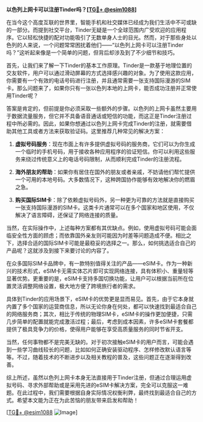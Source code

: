 **以色列上网卡可以注册Tinder吗？[[TG💪+ @esim1088](https://t.me/s/esim1088)]**

在当今这个高度互联的世界里，智能手机和社交媒体已经成为我们生活中不可或缺的一部分。而提到社交平台，Tinder无疑是一个全球范围内广受欢迎的应用程序。它以轻松快捷的配对功能吸引了无数单身人士的目光。然而，对于那些身处以色列的人来说，一个问题常常困扰着他们——“以色列上网卡可以注册Tinder吗？”这听起来像是一个简单的问题，但背后却涉及到了不少细节和技巧。

首先，让我们来了解一下Tinder的基本工作原理。Tinder是一款基于地理位置的交友软件，用户可以通过滑动屏幕的方式选择感兴趣的对象。为了使用这款应用，你需要有一个有效的电话号码进行注册，并且通常需要一张支持国际漫游的SIM卡。那么问题来了，如果你只有一张以色列本地的上网卡，能否成功注册并正常使用Tinder呢？

答案是肯定的，但前提是你必须采取一些额外的步骤。以色列的上网卡虽然主要用于数据流量服务，但它并不具备语音通话或短信的功能，而这正是Tinder注册过程中所必需的。因此，如果你想通过以色列上网卡完成Tinder的注册，就需要借助其他工具或者方法来获取验证码。这里推荐几种常见的解决方案：

1. **虚拟号码服务**：现在市面上有许多提供虚拟号码的服务商，它们可以为你生成一个临时的手机号码，用于接收各种应用程序的验证短信。你可以利用这些服务来绕过传统意义上的电话号码限制，从而顺利完成Tinder的注册流程。

2. **海外朋友的帮助**：如果你有居住在国外的朋友或者亲戚，不妨请他们帮忙提供一个可用的本地号码。大多数情况下，这种跨国协作能够有效地解决你的燃眉之急。

3. **购买国际SIM卡**：除了依赖虚拟号码外，另一种更为可靠的方法就是直接购买一张支持国际漫游的SIM卡。这类卡片通常可以在多个国家和地区使用，不仅解决了语言障碍，还保证了网络连接的质量。

当然，在实际操作中，上述每种方案都有其优缺点。例如，使用虚拟号码可能会面临安全性方面的顾虑；而依靠国外亲友则可能因为时差等问题造成不便。相比之下，选择合适的国际SIM卡可能是最稳妥的选择之一。那么，如何挑选适合自己的产品呢？这就涉及到接下来要讨论的内容了。

在众多国际SIM卡品牌中，有一款特别值得关注的产品——eSIM卡。作为一种新兴的技术形式，eSIM卡无需实体芯片即可实现网络连接，具有体积小、重量轻等显著优势。更重要的是，eSIM卡支持多国切换功能，让用户可以根据当前所在位置灵活调整网络设置，极大地方便了跨境旅行者的需求。

具体到Tinder的应用场景下，eSIM卡的优势更是显而易见。首先，由于它本身就内置了多个国家的运营商信息，所以无论你身在何处，都可以快速找到最适合自己的网络服务商；其次，相比于传统的物理SIM卡，eSIM卡的操作更加便捷，只需几步简单的配置就能完成激活过程；最后，考虑到成本因素，许多eSIM卡套餐都提供了极具竞争力的价格，使得用户能够在享受高质量服务的同时节省开支。

当然，任何事物都不是完美无缺的。对于初次接触eSIM卡的用户而言，可能会遇到一些学习曲线较长的问题，比如如何正确安装驱动程序、怎样修改默认语言等等。不过，随着技术的不断进步以及相关教程的普及，这些问题正在逐渐得到改善。

综上所述，虽然以色列上网卡本身无法直接用于Tinder注册，但通过合理运用虚拟号码、寻求外部帮助或是采用先进的eSIM卡解决方案，完全可以克服这一难题。在此过程中，我们需要根据自身实际情况权衡利弊，最终找到最适合自己的方式。希望本文能为正在为此苦恼的朋友带来启发和帮助！

[[TG💪+ @esim1088](https://t.me/s/esim1088) ![Image](https://i.postimg.cc/4NQfJmqS/Snipaste-2025-05-13-00-14-12.png)]